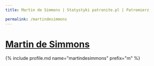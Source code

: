 ```yaml
---
title: Martin de Simmons | Statystyki patronite.pl | Patromierz

permalink: /martindesimmons
---
```


# [Martin de Simmons](https://patronite.pl/martindesimmons)

{% include profile.md name="martindesimmons" prefix="m" %}
